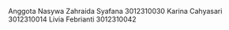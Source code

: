  Anggota
 Nasywa Zahraida Syafana 3012310030
 Karina Cahyasari 3012310014
 Livia Febrianti 3012310042
